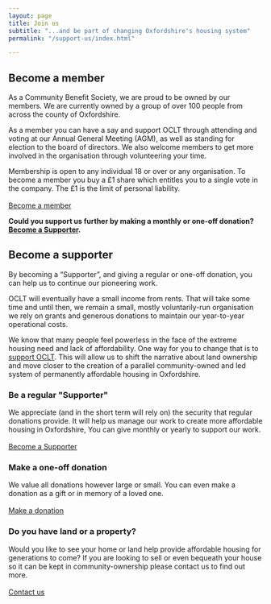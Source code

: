 ```yaml
---
layout: page
title: Join us
subtitle: "...and be part of changing Oxfordshire's housing system"
permalink: "/support-us/index.html"

---
```

## Become a member

As a Community Benefit Society, we are proud to be owned by our members. We are currently owned by a group of over 100 people from across the county of Oxfordshire.

As a member you can have a say and support OCLT through attending and voting at our Annual General Meeting (AGM), as well as standing for election to the board of directors. We also welcome members to get more involved in the organisation through volunteering your time.

Membership is open to any individual 18 or over or any organisation. To become a member you buy a £1 share which entitles you to a single vote in the company. The £1 is the limit of personal liability. <br> <br> <a class="button btn" href="https://app.donorfy.com/form/J7EEWBHW62/53NSK">Become a member</a>

**Could you support us further by making a monthly or one-off donation?** [**Become a Supporter**](https://app.donorfy.com/form/J7EEWBHW62/)**.**

## Become a supporter

By becoming a “Supporter”, and giving a regular or one-off donation, you can help us to continue our pioneering work.

OCLT will eventually have a small income from rents. That will take some time and until then, we remain a small, mostly voluntarily-run organisation we rely on grants and generous donations to maintain our year-to-year operational costs.

We know that many people feel powerless in the face of the extreme housing need and lack of affordability. One way for you to change that is to [support OCLT](https://app.donorfy.com/form/J7EEWBHW62/Q58RQ). This will allow us to shift the narrative about land ownership and move closer to the creation of a parallel community-owned and led system of permanently affordable housing in Oxfordshire.

### Be a regular "Supporter"

We appreciate (and in the short term will rely on) the security that regular donations provide. It will help us manage our work to create more affordable housing in Oxfordshire, You can give monthly or yearly to support our work. <br><br><a class="button btn" href="https://app.donorfy.com/form/J7EEWBHW62/Q58RQ">Become a Supporter</a>

### Make a one-off donation

We value all donations however large or small. You can even make a donation as a gift or in memory of a loved one. <br><br><a class="button btn" href="https://app.donorfy.com/form/J7EEWBHW62/FDOB4">Make a donation</a>

### Do you have land or a property?

Would you like to see your home or land help provide affordable housing for generations to come? If you are looking to sell or even bequeath your house so it can be kept in community-ownership please contact us to find out more. <br><br><a class="button btn" href="https://www.oclt.org.uk/contact/">Contact us</a>
